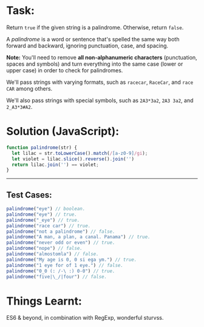 # Task:
Return `true` if the given string is a palindrome. Otherwise, return `false`.

A _palindrome_ is a word or sentence that's spelled the same way both forward and backward, ignoring punctuation, case, and spacing.

**Note:** You'll need to remove **all non-alphanumeric characters** (punctuation, spaces and symbols) and turn everything into the same case (lower or upper case) in order to check for palindromes.

We'll pass strings with varying formats, such as `racecar`, `RaceCar`, and `race CAR` among others.

We'll also pass strings with special symbols, such as `2A3*3a2`, `2A3 3a2`, and `2_A3*3#A2`.
# Solution (JavaScript):
```javascript
function palindrome(str) {
  let lilac = str.toLowerCase().match(/[a-z0-9]/gi);
  let violet = lilac.slice().reverse().join('')
  return lilac.join('') == violet;
}
```
-------
## Test Cases:
```javascript
palindrome("eye") // boolean.
palindrome("eye") // true.
palindrome("_eye") // true.
palindrome("race car") // true.
palindrome("not a palindrome") // false.
palindrome("A man, a plan, a canal. Panama") // true.
palindrome("never odd or even") // true.
palindrome("nope") // false.
palindrome("almostomla") // false.
palindrome("My age is 0, 0 si ega ym.") // true.
palindrome("1 eye for of 1 eye.") // false.
palindrome("0_0 (: /-\ :) 0-0") // true.
palindrome("five|\_/|four") // false.
```
# Things Learnt:
ES6 & beyond, in combination with RegExp, wonderful sturvss. 
